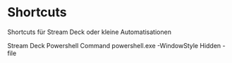 # Shortcuts
Shortcuts für Stream Deck oder kleine Automatisationen


Stream Deck Powershell Command
powershell.exe -WindowStyle Hidden -file 